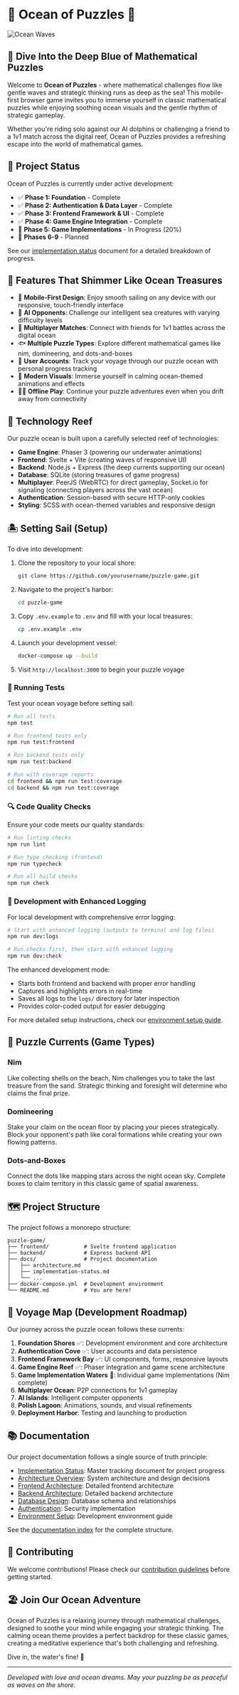 # 🌊 Ocean of Puzzles 🧩

![Ocean Waves](https://source.unsplash.com/800x200/?ocean,waves)

## 🐚 Dive Into the Deep Blue of Mathematical Puzzles

Welcome to **Ocean of Puzzles** - where mathematical challenges flow like gentle waves and strategic thinking runs as deep as the sea! This mobile-first browser game invites you to immerse yourself in classic mathematical puzzles while enjoying soothing ocean visuals and the gentle rhythm of strategic gameplay.

Whether you're riding solo against our AI dolphins or challenging a friend to a 1v1 match across the digital reef, Ocean of Puzzles provides a refreshing escape into the world of mathematical games.

## 🚧 Project Status

Ocean of Puzzles is currently under active development:

- ✅ **Phase 1: Foundation** - Complete
- ✅ **Phase 2: Authentication & Data Layer** - Complete
- ✅ **Phase 3: Frontend Framework & UI** - Complete
- ✅ **Phase 4: Game Engine Integration** - Complete
- 🔄 **Phase 5: Game Implementations** - In Progress (20%)
- 📅 **Phases 6-9** - Planned

See our [implementation status](IMPLEMENTATION_STATUS.md) document for a detailed breakdown of progress.

## 🐠 Features That Shimmer Like Ocean Treasures

- 🌊 **Mobile-First Design**: Enjoy smooth sailing on any device with our responsive, touch-friendly interface
- 🐬 **AI Opponents**: Challenge our intelligent sea creatures with varying difficulty levels
- 🐙 **Multiplayer Matches**: Connect with friends for 1v1 battles across the digital ocean
- 🐟 **Multiple Puzzle Types**: Explore different mathematical games like nim, domineering, and dots-and-boxes
- 🦀 **User Accounts**: Track your voyage through our puzzle ocean with personal progress tracking
- 🐚 **Modern Visuals**: Immerse yourself in calming ocean-themed animations and effects
- 🧜‍♀️ **Offline Play**: Continue your puzzle adventures even when you drift away from connectivity

## 🌴 Technology Reef

Our puzzle ocean is built upon a carefully selected reef of technologies:

- **Game Engine**: Phaser 3 (powering our underwater animations)
- **Frontend**: Svelte + Vite (creating waves of responsive UI)
- **Backend**: Node.js + Express (the deep currents supporting our ocean)
- **Database**: SQLite (storing treasures of game progress)
- **Multiplayer**: PeerJS (WebRTC) for direct gameplay, Socket.io for signaling (connecting players across the vast ocean)
- **Authentication**: Session-based with secure HTTP-only cookies
- **Styling**: SCSS with ocean-themed variables and responsive design

## 🏝️ Setting Sail (Setup)

To dive into development:

1. Clone the repository to your local shore:
   ```bash
   git clone https://github.com/yourusername/puzzle-game.git
   ```

2. Navigate to the project's harbor:
   ```bash
   cd puzzle-game
   ```

3. Copy `.env.example` to `.env` and fill with your local treasures:
   ```bash
   cp .env.example .env
   ```

4. Launch your development vessel:
   ```bash
   docker-compose up --build
   ```

5. Visit `http://localhost:3000` to begin your puzzle voyage

### 🧪 Running Tests

Test your ocean voyage before setting sail:

```bash
# Run all tests
npm test

# Run frontend tests only
npm run test:frontend

# Run backend tests only
npm run test:backend

# Run with coverage reports
cd frontend && npm run test:coverage
cd backend && npm run test:coverage
```

### 🔍 Code Quality Checks

Ensure your code meets our quality standards:

```bash
# Run linting checks
npm run lint

# Run type checking (frontend)
npm run typecheck

# Run all build checks
npm run check
```

### 🐞 Development with Enhanced Logging

For local development with comprehensive error logging:

```bash
# Start with enhanced logging (outputs to terminal and log files)
npm run dev:logs

# Run checks first, then start with enhanced logging
npm run dev:check
```

The enhanced development mode:
- Starts both frontend and backend with proper error handling
- Captures and highlights errors in real-time
- Saves all logs to the `logs/` directory for later inspection
- Provides color-coded output for easier debugging

For more detailed setup instructions, check our [environment setup guide](docs/environment-setup.md).

## 🐳 Puzzle Currents (Game Types)

### Nim
Like collecting shells on the beach, Nim challenges you to take the last treasure from the sand. Strategic thinking and foresight will determine who claims the final prize.

### Domineering
Stake your claim on the ocean floor by placing your pieces strategically. Block your opponent's path like coral formations while creating your own flowing patterns.

### Dots-and-Boxes
Connect the dots like mapping stars across the night ocean sky. Complete boxes to claim territory in this classic game of spatial awareness.

## 🗺️ Project Structure

The project follows a monorepo structure:

```
puzzle-game/
├── frontend/           # Svelte frontend application
├── backend/            # Express backend API
├── docs/               # Project documentation
│   ├── architecture.md
│   ├── implementation-status.md
│   └── ...
├── docker-compose.yml  # Development environment
└── README.md           # You are here!
```

## 🌊 Voyage Map (Development Roadmap)

Our journey across the puzzle ocean follows these currents:

1. **Foundation Shores** ✅: Development environment and core architecture
2. **Authentication Cove** ✅: User accounts and data persistence
3. **Frontend Framework Bay** ✅: UI components, forms, responsive layouts
4. **Game Engine Reef** ✅: Phaser integration and game scene architecture
5. **Game Implementation Waters** 🔄: Individual game implementations (Nim complete)
6. **Multiplayer Ocean**: P2P connections for 1v1 gameplay
7. **AI Islands**: Intelligent computer opponents
8. **Polish Lagoon**: Animations, sounds, and visual refinements
9. **Deployment Harbor**: Testing and launching to production

## 📚 Documentation

Our project documentation follows a single source of truth principle:

- [Implementation Status](IMPLEMENTATION_STATUS.md): Master tracking document for project progress
- [Architecture Overview](docs/architecture.md): System architecture and design decisions
- [Frontend Architecture](docs/frontend-architecture.md): Detailed frontend architecture
- [Backend Architecture](docs/backend-architecture.md): Detailed backend architecture
- [Database Design](docs/database-design.md): Database schema and relationships
- [Authentication](docs/authentication.md): Security implementation
- [Environment Setup](docs/environment-setup.md): Development environment guide

See the [documentation index](docs/README.md) for the complete structure.

## 🤝 Contributing

We welcome contributions! Please check our [contribution guidelines](docs/dev-workflow/git-workflow.md) before getting started.

## 🏖️ Join Our Ocean Adventure

Ocean of Puzzles is a relaxing journey through mathematical challenges, designed to soothe your mind while engaging your strategic thinking. The calming ocean theme provides a perfect backdrop for these classic games, creating a meditative experience that's both challenging and refreshing.

Dive in, the water's fine! 🌊

---

*Developed with love and ocean dreams. May your puzzling be as peaceful as waves on the shore.*